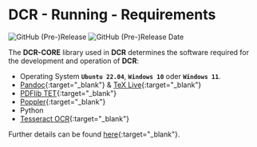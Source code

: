 # DCR - Running - Requirements

![GitHub (Pre-)Release](https://img.shields.io/github/v/release/KonnexionsGmbH/dcr?include_prereleases)
![GitHub (Pre-)Release Date](https://img.shields.io/github/release-date-pre/KonnexionsGmbh/dcr)

The **DCR-CORE** library used in **DCR** determines the software required for the development and operation of **DCR**:

- Operating System **`Ubuntu 22.04`**, **`Windows 10`** oder **`Windows 11`**.
- [Pandoc](https://pandoc.org){:target="_blank"} & [TeX Live](https://www.tug.org/texlive){:target="_blank"}
- [PDFlib TET](https://www.pdflib.com/products/tet/){:target="_blank"}
- [Poppler](https://poppler.freedesktop.org){:target="_blank"}
- Python
- [Tesseract OCR](https://github.com/tesseract-ocr/tesseract){:target="_blank"}

Further details can be found [here](https://konnexionsgmbh.github.io/dcr-core/application_requirements/){:target="_blank"}.
